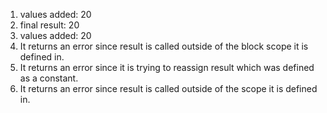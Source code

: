 1. values added: 20
2. final result: 20
3. values added: 20
4. It returns an error since result is called outside of the block scope it is defined in.
5. It returns an error since it is trying to reassign result which was defined as a constant.
6. It returns an error since result is called outside of the scope it is defined in.

